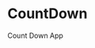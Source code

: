 # CountDown
 Count Down App
     
         
                                                
                                                
                                             
                                     
                     
           
  
 
  
 
